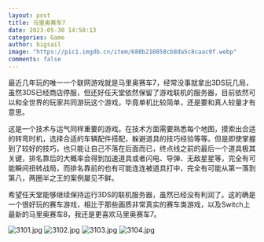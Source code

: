 ```yaml
---
layout: post
title: 马里奥赛车7
date: 2023-05-30 14:50:13
categories: Game
author: bigsail
image: "https://pic1.imgdb.cn/item/680b210858cb8da5c8caac9f.webp"
comments: false
---
```

最近几年玩的唯一一个联网游戏就是马里奥赛车7，经常没事就拿出3DS玩几局，虽然3DS已经商店停服，但还好任天堂依然保留了游戏联机的服务器，目前依然可以和全世界的玩家共同游玩这个游戏，毕竟单机比较简单，还是要和真人较量才有意思。

这是一个技术与运气同样重要的游戏。在技术方面需要熟悉每个地图，摸索出合适的转弯时机，选择合适的车辆配件搭配，躲避道具的技巧经验等等。但是即使掌握到了较好的技巧，也只能让自己不落在后面而已，终点线之前的最后一个道具极其关键，排名靠后的大概率会得到加速道具或者闪电、导弹、无敌星星等，完全有可能瞬间扭转战局，而排名靠前的也有可能连连被道具打中，完全有可能从第一落到第八，两圈半之王的案例屡见不鲜。

希望任天堂能够继续保持运行3DS的联机服务器，虽然已经没有利润了。这的确是一个很好玩的赛车游戏，相比于那些画质非常真实的赛车类游戏，以及Switch上最新的马里奥赛车8，我还是更喜欢马里奥赛车7。

<!--![](https://ucarecdn.com/708a6d1f-3f4c-467c-909d-8f18b042e616/3101.webp)
![](https://ucarecdn.com/c7e9d2fb-d78e-4351-b858-ce8ce124878f/3102.webp)
![](https://ucarecdn.com/89ceaf77-5eca-44ae-aec4-8ab3956c2729/3103.webp)
![](https://ucarecdn.com/bb14a06d-81d4-42be-b5b2-cc9a5f2489d6/3104.webp)-->
![3101.jpg](https://img.ksmoe.eu.org/v2/PohFJEd.jpeg)
![3102.jpg](https://img.ksmoe.eu.org/v2/0oowV9g.jpeg)
![3103.jpg](https://img.ksmoe.eu.org/v2/aPoNswn.jpeg)
![3104.jpg](https://img.ksmoe.eu.org/v2/wWaXfZ0.jpeg)
